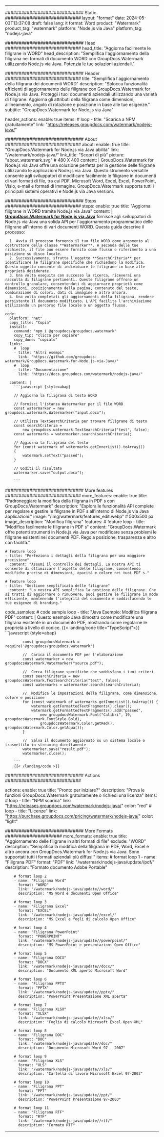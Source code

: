 
---
############################# Static ############################
layout: "format"
date:  2024-05-03T13:37:08
draft: false
lang: it
format: Word
product: "Watermark"
product_tag: "watermark"
platform: "Node.js via Java"
platform_tag: "nodejs-java"

############################# Head ############################
head_title: "Aggiorna facilmente le filigrane in WORD"
head_description: "Semplifica l'aggiornamento della filigrana nei formati di documento WORD con GroupDocs.Watermark utilizzando Node.js via Java. Potenzia le tue soluzioni aziendali."

############################# Header ############################
title: "Semplifica l'aggiornamento della filigrana dei documenti WORD" 
description: "Sblocca funzionalità efficienti di aggiornamento delle filigrane con GroupDocs.Watermark for Node.js via Java. Proteggi i tuoi documenti aziendali utilizzando una varietà di filigrane. Aggiorna gli attributi della filigrana come dimensioni, allineamento, angolo di rotazione e posizione in base alle tue esigenze."
subtitle: "GroupDocs.Watermark for Node.js via Java" 

header_actions:
  enable: true
  items:
    #  loop
    - title: "Scarica a NPM gratuitamente"
      link: "https://releases.groupdocs.com/watermark/nodejs-java/"
      
############################# About ############################
about:
    enable: true
    title: "GroupDocs.Watermark for Node.js via Java abilità"
    link: "/watermark/nodejs-java/"
    link_title: "Scopri di più"
    picture: "about_watermark.svg" # 480 X 400
    content: |
       GroupDocs.Watermark for Node.js via Java offre una soluzione perfetta per la gestione delle filigrane utilizzando le applicazioni Node.js via Java. Questo strumento versatile consente agli sviluppatori di modificare facilmente le filigrane in documenti di vari formati di file, tra cui PDF, Microsoft Word, Excel, Excel, PowerPoint, Visio, e-mail e formati di immagine. GroupDocs.Watermark supporta tutti i principali sistemi operativi e Node.js via Java versioni.

############################# Steps ############################
steps:
    enable: true
    title: "Aggiorna filigrane in WORD tramite Node.js via Java"
    content: |
      **[GroupDocs.Watermark for Node.js via Java](https://products.groupdocs.com/watermark/nodejs-java/)** fornisce agli sviluppatori di Node.js via Java una solida API per l'aggiornamento programmatico delle filigrane all'interno di vari documenti WORD. Questa guida descrive il processo:
      
      1. Avvia il processo fornendo il tuo file WORD come argomento al costruttore della classe **Watermarker**. A seconda delle tue richieste, il file può essere fornito come flusso o riferimento a una posizione su disco locale.
      2. Successivamente, sfrutta l'oggetto **SearchCriteria** per identificare le filigrane specifiche che richiedono la modifica. Questo oggetto consente di individuare le filigrane in base alle proprietà desiderate.
      3. Una volta eseguita con successo la ricerca, riceverai una raccolta di filigrane pertinenti. Queste filigrane offrono un controllo granulare, consentendoti di aggiornare proprietà come dimensioni, posizionamento della pagina, contenuto del testo, combinazione di colori, dati di immagine e altro ancora.
      4. Una volta completati gli aggiornamenti della filigrana, rendere persistente il documento modificato. L'API facilita l'archiviazione utilizzando un percorso file locale o un oggetto flusso.
   
    code:
      platform: "net"
      copy_title: "Copia"
      install:
        command: "npm i @groupdocs/groupdocs.watermark"
        copy_tip: "clicca per copiare"
        copy_done: "copiato"
      links:
        #  loop
        - title: "Altri esempi"
          link: "https://github.com/groupdocs-watermark/GroupDocs.Watermark-for-Node.js-via-Java/"
        #  loop
        - title: "Documentazione"
          link: "https://docs.groupdocs.com/watermark/nodejs-java/"
          
      content: |
        ```javascript {style=abap}

        // Aggiorna la filigrana di testo WORD

        // Fornisci l'istanza Watermarker per il file WORD
        const watermarker = new groupdocs.watermark.Watermarker("input.docx");

        // Utilizza TextSearchCriteria per trovare filigrane di testo
        const searchCriteria = 
            new groupdocs.watermark.TextSearchCriteria("test", false);
        const watermarks = watermarker.search(searchCriteria);
        
        // Aggiorna la filigrana del testo
        for (const watermark of watermarks.getInnerList().toArray())
        {
            watermark.setText("passed");
        }

        // Goditi il ​​risultato
        watermarker.save("output.docx");
        
        ```            

############################# More features ############################
more_features:
  enable: true
  title: "Padroneggiare la modifica della filigrana in PDF s con GroupDocs.Watermark"
  description: "Esplora le funzionalità API complete per regolare e gestire le filigrane in PDF s all'interno di Node.js via Java applicazioni."
  image: "/img/watermark/features_edit.webp" # 500x500 px
  image_description: "Modifica filigrana"
  features:
    # feature loop
    - title: "Modifica facilmente le filigrane in PDF s"
      content: "GroupDocs.Watermark offre potenti strumenti in Node.js via Java per modificare senza problemi le filigrane esistenti nei documenti PDF. Regola posizione, trasparenza e altro con facilità."

    # feature loop
    - title: "Perfeziona i dettagli della filigrana per una maggiore precisione"
      content: "Assumi il controllo dei dettagli. La nostra API ti consente di ottimizzare l'aspetto delle filigrane, consentendo modifiche precise di dimensioni, opacità e colore nei tuoi PDF s."

    # feature loop
    - title: "Gestione semplificata delle filigrane"
      content: "La nostra API semplifica la gestione delle filigrane. Che si tratti di aggiornare o rimuovere, puoi gestire le filigrane in modo efficiente, mantenendo l'integrità del documento e soddisfacendo le tue esigenze di branding."
      
  code_samples:
    # code sample loop
    - title: "Java Esempio: Modifica filigrana PDF"
      content: |
        Questo esempio Java dimostra come modificare una filigrana esistente in un documento PDF, mostrando come regolarne le proprietà a livello di codice.
        {{< landing/code title="TypeScript">}}
        ```javascript {style=abap}
        
            const groupdocsWatermark = require('@groupdocs/groupdocs.watermark')

            //  Carica il documento PDF per l'elaborazione
            const watermarker = new groupdocsWatermark.Watermarker("source.pdf");

            //  Cerca filigrane specifiche che soddisfano i tuoi criteri
            const searchCriteria = new groupdocsWatermark.TextSearchCriteria("test", false);
            const watermarks = watermarker.search(searchCriteria);
  
            //  Modifica le impostazioni della filigrana, come dimensione, colore e posizione
            for (const watermark of watermarks.getInnerList().toArray()) {
                watermark.getFormattedTextFragments().clear();
                watermark.getFormattedTextFragments().add("passed", 
                    new groupdocsWatermark.Font("Calibri", 19, groupdocsWatermark.FontStyle.Bold), 
                    groupdocsWatermark.Color.getRed(), groupdocsWatermark.Color.getAqua());
            }

            //  Salva il documento aggiornato su un sistema locale o trasmettilo in streaming direttamente
            watermarker.save("result.pdf");
            watermarker.close();

        ```
        {{< /landing/code >}}


############################# Actions ############################

actions:
  enable: true
  title: "Pronto per iniziare?"
  description: "Prova le funzioni GroupDocs.Watermark gratuitamente o richiedi una licenza"
  items:
    #  loop
    - title: "NPM scarica"
      link: "https://releases.groupdocs.com/watermark/nodejs-java/"
      color: "red"
        #  loop
    - title: "Licenze"
      link: "https://purchase.groupdocs.com/pricing/watermark/nodejs-java/"
      color: "light"


############################# More Formats #####################
more_formats:
    enable: true
    title: "Aggiornamento delle filigrane in altri formati di file"
    exclude: "WORD"
    description: "Semplifica la modifica della filigrana in PDF, Word, Excel e altro ancora con GroupDocs.Watermark for Node.js via Java. Sono supportati tutti i formati aziendali più diffusi."
    items: 
        # format loop 1
        - name: "Filigrana PDF"
          format: "PDF"
          link: "/watermark/nodejs-java/update//pdf/"
          description: "Formato documento Adobe Portable"

        # format loop 2
        - name: "Filigrana Word"
          format: "WORD"
          link: "/watermark/nodejs-java/update//word/"
          description: "MS Word e documenti Open Office"
          
        # format loop 3
        - name: "Filigrana Excel"
          format: "EXCEL"
          link: "/watermark/nodejs-java/update//excel/"
          description: "MS Excel e fogli di calcolo Open Office"

        # format loop 4
        - name: "Filigrana PowerPoint"
          format: "POWERPOINT"
          link: "/watermark/nodejs-java/update//powerpoint/"
          description: "MS PowerPoint e presentazioni Open Office"

        # format loop 5
        - name: "Filigrana DOCX"
          format: "DOCX"
          link: "/watermark/nodejs-java/update//docx/"
          description: "Documento XML aperto Microsoft Word"
          
        # format loop 6
        - name: "Filigrana PPTX"
          format: "PPTX"
          link: "/watermark/nodejs-java/update//pptx/"
          description: "PowerPoint Presentazione XML aperta"
          
        # format loop 7
        - name: "Filigrana XLSX"
          format: "XLSX"
          link: "/watermark/nodejs-java/update//xlsx/"
          description: "Foglio di calcolo Microsoft Excel Open XML"

        # format loop 8
        - name: "Filigrana DOC"
          format: "DOC"
          link: "/watermark/nodejs-java/update//doc/"
          description: "Documento Microsoft Word 97 - 2007"

        # format loop 9
        - name: "Filigrana XLS"
          format: "XLS"
          link: "/watermark/nodejs-java/update//xls/"
          description: "Cartella di lavoro Microsoft Excel 97-2003"

        # format loop 10
        - name: "Filigrana PPT"
          format: "PPT"
          link: "/watermark/nodejs-java/update//ppt/"
          description: "PowerPoint Presentazione 97-2003"

        # format loop 11
        - name: "Filigrana RTF"
          format: "RTF"
          link: "/watermark/nodejs-java/update//rtf/"
          description: "Formato RTF"

---